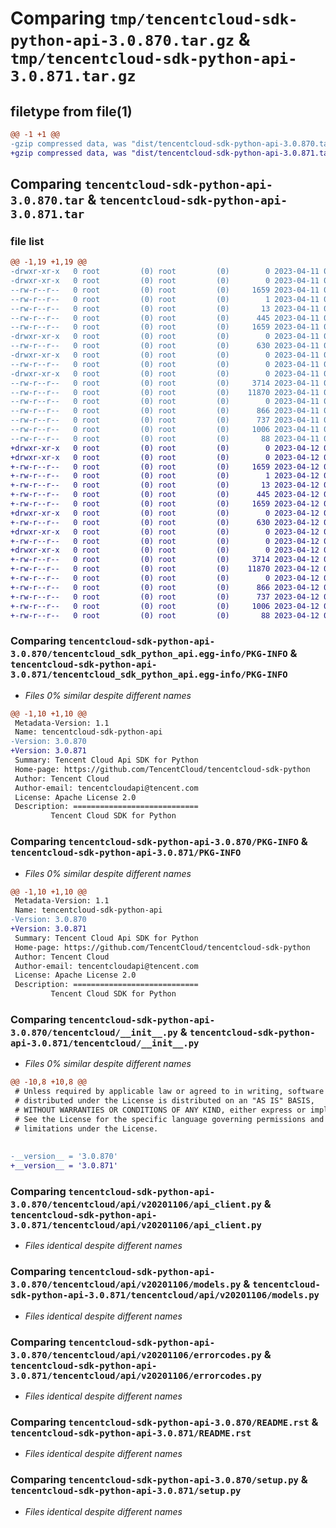 # Comparing `tmp/tencentcloud-sdk-python-api-3.0.870.tar.gz` & `tmp/tencentcloud-sdk-python-api-3.0.871.tar.gz`

## filetype from file(1)

```diff
@@ -1 +1 @@
-gzip compressed data, was "dist/tencentcloud-sdk-python-api-3.0.870.tar", last modified: Tue Apr 11 03:19:38 2023, max compression
+gzip compressed data, was "dist/tencentcloud-sdk-python-api-3.0.871.tar", last modified: Wed Apr 12 00:15:20 2023, max compression
```

## Comparing `tencentcloud-sdk-python-api-3.0.870.tar` & `tencentcloud-sdk-python-api-3.0.871.tar`

### file list

```diff
@@ -1,19 +1,19 @@
-drwxr-xr-x   0 root         (0) root         (0)        0 2023-04-11 03:19:38.000000 tencentcloud-sdk-python-api-3.0.870/
-drwxr-xr-x   0 root         (0) root         (0)        0 2023-04-11 03:19:38.000000 tencentcloud-sdk-python-api-3.0.870/tencentcloud_sdk_python_api.egg-info/
--rw-r--r--   0 root         (0) root         (0)     1659 2023-04-11 03:19:38.000000 tencentcloud-sdk-python-api-3.0.870/tencentcloud_sdk_python_api.egg-info/PKG-INFO
--rw-r--r--   0 root         (0) root         (0)        1 2023-04-11 03:19:38.000000 tencentcloud-sdk-python-api-3.0.870/tencentcloud_sdk_python_api.egg-info/dependency_links.txt
--rw-r--r--   0 root         (0) root         (0)       13 2023-04-11 03:19:38.000000 tencentcloud-sdk-python-api-3.0.870/tencentcloud_sdk_python_api.egg-info/top_level.txt
--rw-r--r--   0 root         (0) root         (0)      445 2023-04-11 03:19:38.000000 tencentcloud-sdk-python-api-3.0.870/tencentcloud_sdk_python_api.egg-info/SOURCES.txt
--rw-r--r--   0 root         (0) root         (0)     1659 2023-04-11 03:19:38.000000 tencentcloud-sdk-python-api-3.0.870/PKG-INFO
-drwxr-xr-x   0 root         (0) root         (0)        0 2023-04-11 03:19:38.000000 tencentcloud-sdk-python-api-3.0.870/tencentcloud/
--rw-r--r--   0 root         (0) root         (0)      630 2023-04-11 03:19:38.000000 tencentcloud-sdk-python-api-3.0.870/tencentcloud/__init__.py
-drwxr-xr-x   0 root         (0) root         (0)        0 2023-04-11 03:19:38.000000 tencentcloud-sdk-python-api-3.0.870/tencentcloud/api/
--rw-r--r--   0 root         (0) root         (0)        0 2023-04-11 03:19:38.000000 tencentcloud-sdk-python-api-3.0.870/tencentcloud/api/__init__.py
-drwxr-xr-x   0 root         (0) root         (0)        0 2023-04-11 03:19:38.000000 tencentcloud-sdk-python-api-3.0.870/tencentcloud/api/v20201106/
--rw-r--r--   0 root         (0) root         (0)     3714 2023-04-11 03:19:38.000000 tencentcloud-sdk-python-api-3.0.870/tencentcloud/api/v20201106/api_client.py
--rw-r--r--   0 root         (0) root         (0)    11870 2023-04-11 03:19:38.000000 tencentcloud-sdk-python-api-3.0.870/tencentcloud/api/v20201106/models.py
--rw-r--r--   0 root         (0) root         (0)        0 2023-04-11 03:19:38.000000 tencentcloud-sdk-python-api-3.0.870/tencentcloud/api/v20201106/__init__.py
--rw-r--r--   0 root         (0) root         (0)      866 2023-04-11 03:19:38.000000 tencentcloud-sdk-python-api-3.0.870/tencentcloud/api/v20201106/errorcodes.py
--rw-r--r--   0 root         (0) root         (0)      737 2023-04-11 03:19:38.000000 tencentcloud-sdk-python-api-3.0.870/README.rst
--rw-r--r--   0 root         (0) root         (0)     1006 2023-04-11 03:19:38.000000 tencentcloud-sdk-python-api-3.0.870/setup.py
--rw-r--r--   0 root         (0) root         (0)       88 2023-04-11 03:19:38.000000 tencentcloud-sdk-python-api-3.0.870/setup.cfg
+drwxr-xr-x   0 root         (0) root         (0)        0 2023-04-12 00:15:20.000000 tencentcloud-sdk-python-api-3.0.871/
+drwxr-xr-x   0 root         (0) root         (0)        0 2023-04-12 00:15:20.000000 tencentcloud-sdk-python-api-3.0.871/tencentcloud_sdk_python_api.egg-info/
+-rw-r--r--   0 root         (0) root         (0)     1659 2023-04-12 00:15:20.000000 tencentcloud-sdk-python-api-3.0.871/tencentcloud_sdk_python_api.egg-info/PKG-INFO
+-rw-r--r--   0 root         (0) root         (0)        1 2023-04-12 00:15:20.000000 tencentcloud-sdk-python-api-3.0.871/tencentcloud_sdk_python_api.egg-info/dependency_links.txt
+-rw-r--r--   0 root         (0) root         (0)       13 2023-04-12 00:15:20.000000 tencentcloud-sdk-python-api-3.0.871/tencentcloud_sdk_python_api.egg-info/top_level.txt
+-rw-r--r--   0 root         (0) root         (0)      445 2023-04-12 00:15:20.000000 tencentcloud-sdk-python-api-3.0.871/tencentcloud_sdk_python_api.egg-info/SOURCES.txt
+-rw-r--r--   0 root         (0) root         (0)     1659 2023-04-12 00:15:20.000000 tencentcloud-sdk-python-api-3.0.871/PKG-INFO
+drwxr-xr-x   0 root         (0) root         (0)        0 2023-04-12 00:15:20.000000 tencentcloud-sdk-python-api-3.0.871/tencentcloud/
+-rw-r--r--   0 root         (0) root         (0)      630 2023-04-12 00:15:20.000000 tencentcloud-sdk-python-api-3.0.871/tencentcloud/__init__.py
+drwxr-xr-x   0 root         (0) root         (0)        0 2023-04-12 00:15:20.000000 tencentcloud-sdk-python-api-3.0.871/tencentcloud/api/
+-rw-r--r--   0 root         (0) root         (0)        0 2023-04-12 00:15:20.000000 tencentcloud-sdk-python-api-3.0.871/tencentcloud/api/__init__.py
+drwxr-xr-x   0 root         (0) root         (0)        0 2023-04-12 00:15:20.000000 tencentcloud-sdk-python-api-3.0.871/tencentcloud/api/v20201106/
+-rw-r--r--   0 root         (0) root         (0)     3714 2023-04-12 00:15:20.000000 tencentcloud-sdk-python-api-3.0.871/tencentcloud/api/v20201106/api_client.py
+-rw-r--r--   0 root         (0) root         (0)    11870 2023-04-12 00:15:20.000000 tencentcloud-sdk-python-api-3.0.871/tencentcloud/api/v20201106/models.py
+-rw-r--r--   0 root         (0) root         (0)        0 2023-04-12 00:15:20.000000 tencentcloud-sdk-python-api-3.0.871/tencentcloud/api/v20201106/__init__.py
+-rw-r--r--   0 root         (0) root         (0)      866 2023-04-12 00:15:20.000000 tencentcloud-sdk-python-api-3.0.871/tencentcloud/api/v20201106/errorcodes.py
+-rw-r--r--   0 root         (0) root         (0)      737 2023-04-12 00:15:20.000000 tencentcloud-sdk-python-api-3.0.871/README.rst
+-rw-r--r--   0 root         (0) root         (0)     1006 2023-04-12 00:15:20.000000 tencentcloud-sdk-python-api-3.0.871/setup.py
+-rw-r--r--   0 root         (0) root         (0)       88 2023-04-12 00:15:20.000000 tencentcloud-sdk-python-api-3.0.871/setup.cfg
```

### Comparing `tencentcloud-sdk-python-api-3.0.870/tencentcloud_sdk_python_api.egg-info/PKG-INFO` & `tencentcloud-sdk-python-api-3.0.871/tencentcloud_sdk_python_api.egg-info/PKG-INFO`

 * *Files 0% similar despite different names*

```diff
@@ -1,10 +1,10 @@
 Metadata-Version: 1.1
 Name: tencentcloud-sdk-python-api
-Version: 3.0.870
+Version: 3.0.871
 Summary: Tencent Cloud Api SDK for Python
 Home-page: https://github.com/TencentCloud/tencentcloud-sdk-python
 Author: Tencent Cloud
 Author-email: tencentcloudapi@tencent.com
 License: Apache License 2.0
 Description: ============================
         Tencent Cloud SDK for Python
```

### Comparing `tencentcloud-sdk-python-api-3.0.870/PKG-INFO` & `tencentcloud-sdk-python-api-3.0.871/PKG-INFO`

 * *Files 0% similar despite different names*

```diff
@@ -1,10 +1,10 @@
 Metadata-Version: 1.1
 Name: tencentcloud-sdk-python-api
-Version: 3.0.870
+Version: 3.0.871
 Summary: Tencent Cloud Api SDK for Python
 Home-page: https://github.com/TencentCloud/tencentcloud-sdk-python
 Author: Tencent Cloud
 Author-email: tencentcloudapi@tencent.com
 License: Apache License 2.0
 Description: ============================
         Tencent Cloud SDK for Python
```

### Comparing `tencentcloud-sdk-python-api-3.0.870/tencentcloud/__init__.py` & `tencentcloud-sdk-python-api-3.0.871/tencentcloud/__init__.py`

 * *Files 0% similar despite different names*

```diff
@@ -10,8 +10,8 @@
 # Unless required by applicable law or agreed to in writing, software
 # distributed under the License is distributed on an "AS IS" BASIS,
 # WITHOUT WARRANTIES OR CONDITIONS OF ANY KIND, either express or implied.
 # See the License for the specific language governing permissions and
 # limitations under the License.
 
 
-__version__ = '3.0.870'
+__version__ = '3.0.871'
```

### Comparing `tencentcloud-sdk-python-api-3.0.870/tencentcloud/api/v20201106/api_client.py` & `tencentcloud-sdk-python-api-3.0.871/tencentcloud/api/v20201106/api_client.py`

 * *Files identical despite different names*

### Comparing `tencentcloud-sdk-python-api-3.0.870/tencentcloud/api/v20201106/models.py` & `tencentcloud-sdk-python-api-3.0.871/tencentcloud/api/v20201106/models.py`

 * *Files identical despite different names*

### Comparing `tencentcloud-sdk-python-api-3.0.870/tencentcloud/api/v20201106/errorcodes.py` & `tencentcloud-sdk-python-api-3.0.871/tencentcloud/api/v20201106/errorcodes.py`

 * *Files identical despite different names*

### Comparing `tencentcloud-sdk-python-api-3.0.870/README.rst` & `tencentcloud-sdk-python-api-3.0.871/README.rst`

 * *Files identical despite different names*

### Comparing `tencentcloud-sdk-python-api-3.0.870/setup.py` & `tencentcloud-sdk-python-api-3.0.871/setup.py`

 * *Files identical despite different names*

